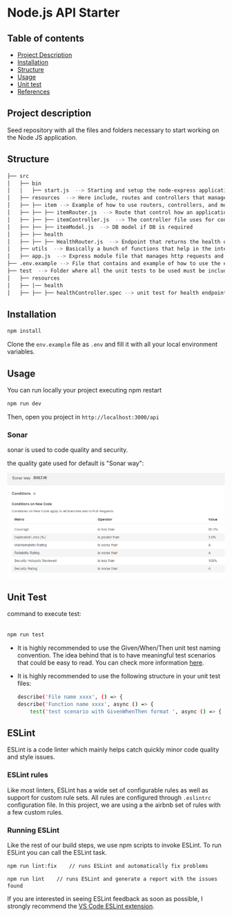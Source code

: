 # Node.js API Starter

## Table of contents

- [Project Description](README.md/#project-description)
- [Installation](README.md/#installation)
- [Structure](README.md/#structure)
- [Usage](README.md/#usage)
- [Unit test](README.md/#unittest)
- [References](README.md/#references)

## Project description

Seed repository with all the files and folders necessary to start working on the Node JS application.

## Structure

```bash
├── src
│   ├── bin
│   │   ├── start.js  --> Starting and setup the node-express application and many more like DB connection, telemetry..
│   ├── resources  --> Here include, routes and controllers that manage the application. Generally for each module having a controle, router and model.
│   ├── ├── item --> Example of how to use routers, controllers, and models.
│   ├── ├── ├── itemRouter.js  --> Route that control how an application’s endpoints (URIs) respond to client requests.
│   ├── ├── ├── itemController.js  --> The controller file uses for controlling the flow like calling the service, taking the request and sending the response as well.
│   ├── ├── ├── itemModel.js  --> DB model if DB is required
│   ├── ├── health
│   ├── ├── ├──	HealthRouter.js  --> Endpoint that returns the health of the service.
│   ├──	utils  --> Basically a bunch of functions that help in the internal working of the app.
│   ├──	app.js  --> Express module file that manages http requests and middleware configurations.
├── .env.example --> File that contains and example of how to use the env variables.
├── test  --> Folder where all the unit tests to be used must be included.
│   ├── resources
│   ├── |── health
│   ├── ├── ├── healthController.spec --> unit test for health endpoint
```

## Installation

```bash
npm install
```

Clone the `env.example` file as `.env` and fill it with all your local environment variables.

## Usage

You can run locally your project executing npm restart

```bash
npm run dev
```

Then, open you project in `http://localhost:3000/api`

### Sonar

sonar is used to code quality and security.

the quality gate used for default is "Sonar way":

![Architecture-diagram](./doc/img/SonarWayQualityGate.png)

## Unit Test

command to execute test:

```bash

npm run test
```

- It is highly recommended to use the Given/When/Then unit test naming convention. The idea behind that is to have meaningful test scenarios that could be easy to read. You can check more information [here](https://martinfowler.com/bliki/GivenWhenThen.html).
- It is highly recommended to use the following structure in your unit test files:

	```bash
	describe('File name xxxx', () => {
	describe('Function name xxxx', async () => {
		test('test scenario with GivenWhenThen format ', async () => {
	```

## ESLint

ESLint is a code linter which mainly helps catch quickly minor code quality and style issues.

### ESLint rules

Like most linters, ESLint has a wide set of configurable rules as well as support for custom rule sets.
All rules are configured through `.eslintrc` configuration file.
In this project, we are using a the airbnb set of rules with a few custom rules.

### Running ESLint

Like the rest of our build steps, we use npm scripts to invoke ESLint.
To run ESLint you can call the ESLint task.

```
npm run lint:fix    // runs ESLint and automatically fix problems
```

```
npm run lint    // runs ESLint and generate a report with the issues found
```

If you are interested in seeing ESLint feedback as soon as possible, I strongly recommend the [VS Code ESLint extension](https://marketplace.visualstudio.com/items?itemName=dbaeumer.vscode-eslint).
